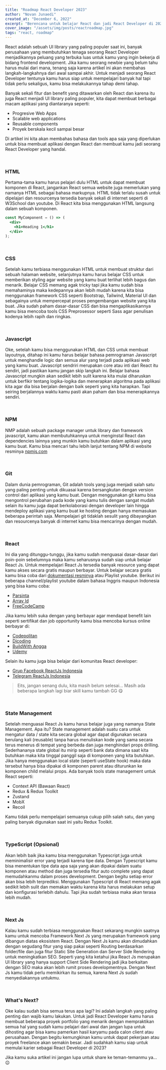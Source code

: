 ```yaml
---
title: "Roadmap React Developer 2023"
author: "Novan Junaedi"
created_at: "December 6, 2022"
excerpt: "Berencana untuk belajar React dan jadi React Developer di 2023? Berikut langkah-langkah yang bisa kamu ikuti"
cover_image: "/assets/img/posts/reactroadmap.jpg"
tags: "react, roadmap"
---
```


React adalah sebuah UI library yang paling populer saat ini, banyak perusahaan yang membutuhkan tenaga seorang React Developer menjadikannya peluang yang terbuka luas untuk kamu yang ingin bekerja di bidang frontend development. Jika kamu seorang newbie yang belum tahu harus mulai dari mana, tenang saja karena artikel ini akan membahas langkah-langkahnya dari awal sampai akhir. Untuk menjadi seorang React Developer tentunya kamu harus siap untuk mempelajari banyak hal tapi tidak perlu sekaligus, kamu bisa melakukannya tahap demi tahap.

Banyak sekali fitur dan benefit yang ditawarkan oleh React dan karena itu juga React menjadi UI library paling populer, kita dapat membuat berbagai macam aplikasi yang diantaranya seperti:
- Progresive Web Apps
- Scalable web applications
- Reusable components
- Proyek berskala kecil sampai besar

Di artikel ini kita akan membahas bahasa dan tools apa saja yang diperlukan untuk bisa membuat aplikasi dengan React dan membuat kamu jadi seorang React Developer yang handal.

<br>

### HTML
Pertama-tama kamu harus pelajari dulu HTML untuk dapat membuat komponen di React, jangankan React semua website juga memerlukan yang namanya HTML sebagai bahasa markupnya. HTML tidak terlalu susah untuk dipelajari dan resourcenya tersedia banyak sekali di internet seperti di W3School dan youtube. Di React kita bisa menggunakan HTML langsung dalam sebuah komponen.

```jsx
const MyComponent = () => (
  <div>
    <h1>Heading 1</h1>
  </div>
);
```

<br>

### CSS
Setelah kamu terbiasa menggunakan HTML untuk membuat struktur dari sebuah halaman website, selanjutnya kamu harus belajar CSS untuk memberikan styling agar website yang kamu buat terlihat lebih bagus dan menarik. Belajar CSS memang agak tricky tapi jika kamu sudah bisa memahaminya maka kedepannya akan lebih mudah karena kita bisa menggunakan framework CSS seperti Bootstrap, Tailwind, Material UI dan sebagainya untuk mempercepat proses pengembangan website yang kita buat. Jika sudah paham dasar-dasar CSS dan bisa mengaplikasikannya kamu bisa mencoba tools CSS Preprosessor seperti Sass agar penulisan kodenya lebih rapih dan ringkas.

<br>

### Javascript
Oke, setelah kamu bisa menggunakan HTML dan CSS untuk membuat layoutnya, ditahap ini kamu harus belajar bahasa pemrograman Javascript untuk menghandle logic dan semua alur yang terjadi pada aplikasi web yang kamu buat. Javascript sendriri merupakan core atau inti dari React itu sendiri, jadi pastikan kamu jangan skip langkah ini. Belajar bahasa Javascript mungkin akan sedikit lebih sulit karena kita mulai diharuskan untuk berfikir tentang logika-logika dan menerapkan algoritma pada aplikasi kita agar dia bisa berjalan dengan baik seperti yang kita harapkan. Tapi seiring berjalannya waktu kamu pasti akan paham dan bisa menerapkannya sendiri.

<br>

### NPM
NMP adalah sebuah package manager untuk library dan framework javascript, kamu akan membutuhkannya untuk menginstal React dan dependencies lainnya yang munkin kamu butuhkan dalam aplikasi yang kamu buat. Kamu bisa mencari tahu lebih lanjut tentang NPM di website resminya [npmjs.com](https://npmjs.com)

<br>

### Git
Dalam dunia pemrograman, Git adalah tools yang juga menjadi salah satu yang paling penting untuk dikuasai karena bersangkutan dengan version control dari aplikasi yang kamu buat. Dengan menggunakan git kamu bisa mengontrol perubahan pada kode yang kamu tulis dengan sangat mudah selain itu kamu juga dapat berkolaborasi dengan developer lain hingga mendeploy aplikasi yang kamu buat ke hosting dengan hanya memasukan beberapa perintah saja. Mempelajari git tidaklah sesulit yang dibayangkan dan resourcenya banyak di internet kamu bisa mencarinya dengan mudah.

<br>

### React
Ini dia yang ditunggu-tunggu, jika kamu sudah menguasai dasar-dasar dari poin-poin sebelumnya maka kamu seharusnya sudah siap untuk belajar React Js. Untuk mempelajari React Js tersedia banyak resource yang dapat kamu akses secara gratis maupun berbayar. Untuk belajar secara gratis kamu bisa coba dari [dokumentasi resminya](https://reactjs.org) atau Playlist youtube. Berikut ini beberapa channel/playlist youtube dalam bahasa Inggris maupun Indonesia yang bisa kamu coba:
- [Parsinta](https://www.youtube.com/playlist?list=PLRKMmwY3-5MwC02nYlx4kgyNO0fRvPdDc)
- [Array Id](https://www.youtube.com/@arrayid4435)
- [FreeCodeCamp](https://www.youtube.com/@freecodecamp)

Jika kamu lebih suka dengan yang berbayar agar mendapat benefit lain seperti sertifikat dan job opportunity kamu bisa mencoba kursus online berbayar di:
- [Codepolitan](https://codepolitan.com)
- [Dicoding](https://dicoding.com)
- [BuildWith Angga](https://buildwithangga.com)
- [Udemy](https://udemy.com)

Selain itu kamu juga bisa belajar dari komunitas React developer:
- [Grup Facebook ReactJs Indonesia](https://web.facebook.com/groups/442974152553174)
- [Telegram ReactJs Indonesia](https://t.me/react_idn)

> Eits, jangan senang dulu, kita masih belum selesai... Masih ada beberapa langkah lagi biar skill kamu tambah GG 😋

<br>

### State Management
Setelah menguasai React Js kamu harus belajar juga yang namanya State Management. Apa itu? State management adalah suatu cara untuk mengatur data / state kita secara global agar dapat digunakan secara berulang kali (reusable) tanpa harus menuliskan kode yang sama secara terus menerus di tempat yang berbeda dan juga menghindari props drilling. Sederhananya state global itu mirip seperti bank data dimana saat kita butuhkan maka kita tinggal panggil saja di komponen yang kita butuhkan. Jika hanya menggunakan local state (seperti useState hook) maka data tersebut hanya bisa dipakai di komponen parent atau diturunkan ke komponen child melalui props. Ada banyak tools state management untuk React seperti:
- Context API (Bawaan React)
- Redux & Redux Toolkit
- Zustand
- MobX
- Recoil

Kamu tidak perlu mempelajari semuanya cukup pilih salah satu, dan yang paling banyak digunakan saat ini yaitu Redux Toolkit.

<br>

### TypeScript (Opsional)
Akan lebih baik jika kamu bisa menggunakan Typescript juga untuk meminimalisir error yang terjadi karena tipe data. Dengan Typescript kamu bisa menentukan tipe data apa saja yang akan dipakai dalam suatu komponen atau method dan juga tersedia fitur auto complete yang dapat memudahkanmu dalam proses development. Dengan begitu setiap error akan bisa lebih terprediksi. Menggunakan Typescript di React memang agak sedikit lebih sulit dan memakan waktu karena kita harus melakukan setup dan konfigurasi terlebih dahulu. Tapi jika sudah terbiasa maka akan terasa lebih mudah.

<br>

### Next Js
Kalau kamu sudah terbiasa menggunakan React sekarang mungkin saatnya kamu untuk mencoba Framework Next Js yang merupakan framework yang dibangun diatas ekosistem React. Dengan Next Js kamu akan dimudahkan dengan segudang fitur yang siap pakai seperti Routing berdasarkan folder/file dan juga fitur Static Site Generation dan Server Side Rendering untuk meningkatkan SEO. Seperti yang kita ketahui jika React Js merupakan UI library yang hanya support Client Side Rendering jadi jika berkaitan dengan SEO maka akan lebih rumit proses developmentnya. Dengan Next Js kamu tidak perlu memikirkan itu semua, karena Next Js sudah menyediakannya untukmu.

<br>

### What's Next?
Oke kalau sudah bisa semua terus apa lagi? Ini adalah langkah yang paling penting dan wajib kamu lakukan. Untuk jadi React Developer kamu harus membuat beberapa proyek portfolio yang menarik dengan mempraktikan semua hal yang sudah kamu pelajari dari awal dan jangan lupa untuk dihosting agar bisa kamu pamerkan hasil karyamu pada calon client atau perusahaan. Dengan begitu kemungkinan kamu untuk dapat pekerjaan atau proyek freelance akan semakin besar. Jadi sudahkah kamu siap untuk memulai karier sebagai React Developer di 2023?

Jika kamu suka artikel ini jangan lupa untuk share ke teman-temanmu ya... 😉